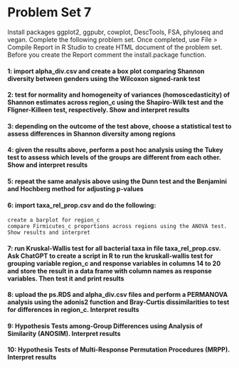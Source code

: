 # Problem Set 7
Install packages ggplot2, ggpubr, cowplot, DescTools, FSA, phyloseq and vegan. Complete the following problem set. Once completed, use File > Compile Report in R Studio to create HTML document of the problem set. Before you create the Report comment the install.package function.

#### 1: import alpha_div.csv and create a box plot comparing Shannon diversity between genders using the Wilcoxon signed-rank test 

#### 2: test for normality and homogeneity of variances (homoscedasticity) of Shannon estimates across region_c using the Shapiro-Wilk test and the Fligner-Killeen test, respectively. Show and interpret results

#### 3: depending on the outcome of the test above, choose a statistical test to assess differences in Shannon diversity among regions

#### 4: given the results above, perform a post hoc analysis using the Tukey test to assess which levels of the groups are different from each other. Show and interpret results

#### 5: repeat the same analysis above using the Dunn test and the Benjamini and Hochberg method for adjusting p-values

#### 6: import taxa_rel_prop.csv and do the following:
```
create a barplot for region_c
compare Firmicutes_c proportions across regions using the ANOVA test. Show results and interpret
```

#### 7: run Kruskal-Wallis test for all bacterial taxa in file taxa_rel_prop.csv. Ask ChatGPT to create a script in R to run the kruskall-wallis test for grouping variable region_c and response variables in columns 14 to 20 and store the result in a data frame with column names as response variables. Then test it and print results

#### 8: upload the ps.RDS and alpha_div.csv files and perform a PERMANOVA analysis using the adonis2 function and Bray-Curtis dissimilarities to test for differences in region_c. Interpret results

#### 9: Hypothesis Tests  among-Group Differences using Analysis of Similarity (ANOSIM). Interpret results

#### 10: Hypothesis Tests of Multi-Response Permutation Procedures (MRPP). Interpret results


